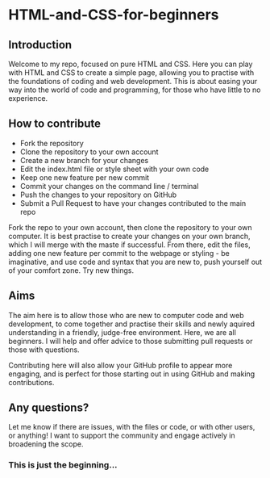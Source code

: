 # HTML-and-CSS-for-beginners

## Introduction

Welcome to my repo, focused on pure HTML and CSS. Here you can play with HTML and CSS to create a simple page, allowing you to practise with the foundations of coding and web development. This is about easing your way into the world of code and programming, for those who have little to no experience.

## How to contribute

- Fork the repository
- Clone the repository to your own account
- Create a new branch for your changes
- Edit the index.html file or style sheet with your own code
- Keep one new feature per new commit
- Commit your changes on the command line / terminal
- Push the changes to your repository on GitHub
- Submit a Pull Request to have your changes contributed to the main repo

Fork the repo to your own account, then clone the repository to your own computer. It is best practise to create your changes on your own branch, which I will merge with the maste if successful. From there, edit the files, adding one new feature per commit to the webpage or styling - be imaginative, and use code and syntax that you are new to, push yourself out of your comfort zone. Try new things.

## Aims

The aim here is to allow those who are new to computer code and web development, to come together and practise their skills and newly aquired understanding in a friendly, judge-free environment. Here, we are all beginners. I will help and offer advice to those submitting pull requests or those with questions. 

Contributing here will also allow your GitHub profile to appear more engaging, and is perfect for those starting out in using GitHub and making contributions. 

## Any questions?
Let me know if there are issues, with the files or code, or with other users, or anything! I want to support the community and engage actively in broadening the scope. 

### This is just the beginning...
